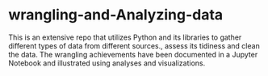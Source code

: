 # wrangling-and-Analyzing-data
This is an extensive repo that utilizes Python and its libraries to gather different types of data from different sources., assess its tidiness and clean the data. The wrangling achievements have been documented in a Jupyter Notebook and illustrated using analyses and visualizations. 
